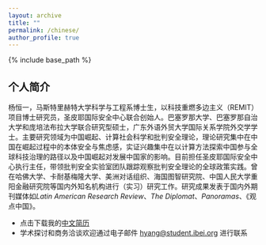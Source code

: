 ```yaml
---
layout: archive
title: ""
permalink: /chinese/
author_profile: true
---
```


{% include base_path %}

## 个人简介
杨恒一，马斯特里赫特大学科学与工程系博士生，以科技重燃多边主义（REMIT）项目博士研究员，圣皮耶国际安全中心联合创始人。巴塞罗那大学、巴塞罗那自治大学和庞培法布拉大学联合研究型硕士，广东外语外贸大学国际关系学院外交学学士。主要研究领域为中国崛起、计算社会科学和批判安全理论，理论研究集中在中国在崛起过程中的本体安全与焦虑感，实证兴趣集中在以计算方法探索中国参与全球科技治理的路径以及中国崛起对发展中国家的影响。目前担任圣皮耶国际安全中心执行主任，带领批判安全实验室团队跟踪观察批判安全理论的全球政策实践。曾在哈佛大学、卡耐基梅隆大学、美洲对话组织、海国图智研究院、中国人民大学重阳金融研究院等国内外知名机构进行（实习）研究工作。研究成果发表于国内外期刊媒体如*Latin American Research Review*、*The Diplomat*、*Panoramas*、《观点中国》。

* 点击下载我的[中文简历](https://hengyi-yang.github.io/files/CV_cn_2022.pdf)
* 学术探讨和商务洽谈欢迎通过电子邮件 [hyang@student.ibei.org](hyang@student.ibei.org) 进行联系
